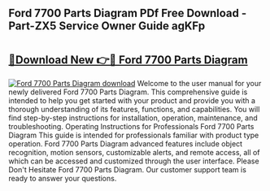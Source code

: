 ## Ford 7700 Parts Diagram PDf Free Download - Part-ZX5 Service Owner Guide agKFp

# <h2><a href="http://dfh68f.blite.top/?on=Ford+7700+Parts+Diagram">🔗Download New 👉🔴 Ford 7700 Parts Diagram</a></h2>

[![Ford 7700 Parts Diagram download](https://i.imgur.com/lujVjoI.png)](http://dfh68f.blite.top/?on=Ford+7700+Parts+Diagram)
Welcome to the user manual for your newly delivered Ford 7700 Parts Diagram. This comprehensive guide is intended to help you get started with your product and provide you with a thorough understanding of its features, functions, and capabilities. You will find step-by-step instructions for installation, operation, maintenance, and troubleshooting. Operating Instructions for Professionals Ford 7700 Parts Diagram This guide is intended for professionals familiar with product type operation. Ford 7700 Parts Diagram advanced features include object recognition, motion sensors, customizable alerts, and remote access, all of which can be accessed and customized through the user interface. Please Don't Hesitate Ford 7700 Parts Diagram. Our customer support team is ready to answer your questions.
